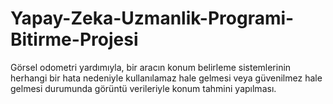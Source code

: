 # Yapay-Zeka-Uzmanlik-Programi-Bitirme-Projesi

Görsel odometri yardımıyla, bir aracın konum belirleme sistemlerinin herhangi bir hata nedeniyle kullanılamaz hale gelmesi veya güvenilmez hale gelmesi durumunda görüntü verileriyle konum tahmini yapılması.